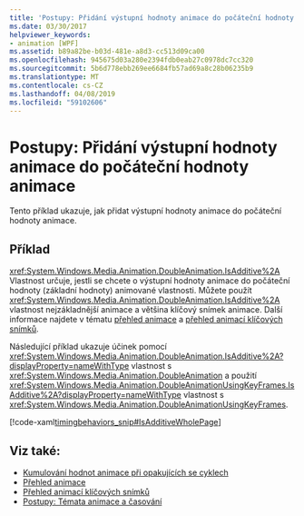 ```yaml
---
title: 'Postupy: Přidání výstupní hodnoty animace do počáteční hodnoty animace'
ms.date: 03/30/2017
helpviewer_keywords:
- animation [WPF]
ms.assetid: b89a82be-b03d-481e-a8d3-cc513d09ca00
ms.openlocfilehash: 945675d03a280e2394fdb0eab27c0978dc7cc320
ms.sourcegitcommit: 5b6d778ebb269ee6684fb57ad69a8c28b06235b9
ms.translationtype: MT
ms.contentlocale: cs-CZ
ms.lasthandoff: 04/08/2019
ms.locfileid: "59102606"
---
```

# <a name="how-to-add-an-animation-output-value-to-an-animation-starting-value"></a>Postupy: Přidání výstupní hodnoty animace do počáteční hodnoty animace
Tento příklad ukazuje, jak přidat výstupní hodnoty animace do počáteční hodnoty animace.  
  
## <a name="example"></a>Příklad  
 <xref:System.Windows.Media.Animation.DoubleAnimation.IsAdditive%2A> Vlastnost určuje, jestli se chcete o výstupní hodnoty animace do počáteční hodnoty (základní hodnoty) animované vlastnosti. Můžete použít <xref:System.Windows.Media.Animation.DoubleAnimation.IsAdditive%2A> vlastnost nejzákladnější animace a většina klíčový snímek animace. Další informace najdete v tématu [přehled animace](animation-overview.md) a [přehled animací klíčových snímků](key-frame-animations-overview.md).  
  
 Následující příklad ukazuje účinek pomocí <xref:System.Windows.Media.Animation.DoubleAnimation.IsAdditive%2A?displayProperty=nameWithType> vlastnost s <xref:System.Windows.Media.Animation.DoubleAnimation> a použití <xref:System.Windows.Media.Animation.DoubleAnimationUsingKeyFrames.IsAdditive%2A?displayProperty=nameWithType> vlastnost s <xref:System.Windows.Media.Animation.DoubleAnimationUsingKeyFrames>.  
  
 [!code-xaml[timingbehaviors_snip#IsAdditiveWholePage](~/samples/snippets/csharp/VS_Snippets_Wpf/timingbehaviors_snip/CSharp/IsAdditiveExample.xaml#isadditivewholepage)]  
  
## <a name="see-also"></a>Viz také:

- [Kumulování hodnot animace při opakujících se cyklech](how-to-accumulate-animation-values-during-repeat-cycles.md)
- [Přehled animace](animation-overview.md)
- [Přehled animací klíčových snímků](key-frame-animations-overview.md)
- [Postupy: Témata animace a časování](animation-and-timing-how-to-topics.md)
